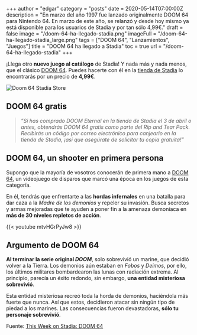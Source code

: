 +++
author = "edgar"
category = "posts"
date = 2020-05-14T07:00:00Z
description = "En marzo del año 1997 fue lanzado originalmente DOOM 64 para Nintendo 64. En marzo de este año, se relanzó y desde hoy mismo ya está disponible para los usuarios de Stadia y por tan sólo 4,99€."
draft = false
image = "/doom-64-ha-llegado-stadia.png"
imageFull = "/doom-64-ha-llegado-stadia_large.png"
tags = ["DOOM 64", "Lanzamientos", "Juegos"]
title = "DOOM 64 ha llegado a Stadia"
toc = true
url = "/doom-64-ha-llegado-stadia"
+++

¡Llega otro **nuevo juego al catálogo** de Stadia! Y nada más y nada menos, que el clásico <a class="u-anchor" href="/doom-64">DOOM 64</a>. Puedes hacerte con él en la <a class="u-anchor" href="https://stadia.google.com/store/details/5a0e892c933c4f56b4d87976cb655ecfrcp1/sku/bcdca49dcac843f98ddb10e06ba83ee9" target="_blank" rel="nofollow noopener">tienda de Stadia</a> lo encontrarás por un precio de **4,99€**.

<img class="u-borderImage u-lazyload lazyload" loading="lazy" data-src="/doom-64-ha-llegado-stadia/doom-64-stadia-store.png" alt="Doom 64 Stadia Store" title="Doom 64 Stadia Store" />

## DOOM 64 gratis

> _”Si has comprado DOOM Eternal en la tienda de Stadia el 3 de abril o antes, obtendrás DOOM 64 gratis como parte del Rip and Tear Pack. Recibirás un código por correo electrónico para canjearlo en la tienda de Stadia, ¡así que asegúrate de solicitar tu copia gratuita!”_

## DOOM 64, un shooter en primera persona

Supongo que la mayoría de vosotros conocerán de primera mano a <a class="u-anchor" href="/doom-64">DOOM 64</a>, un videojuego de disparos que marcó una época en los juegos de esta categoría.

En él, tendrás que enfrentarte a las **hordas infernales** en una batalla para dar caza a la _Madre de los demonios_ y repeler su invasión. Busca secretos y armas mejoradas que te ayuden a poner fin a la amenaza demoníaca en **más de 30 niveles repletos de acción**.

<div class="u-youtube">
  {{< youtube mtvHGrPyJw8 >}}
</div>

## Argumento de DOOM 64

**Al terminar la serie original _DOOM_**, solo sobrevivió un marine, que decidió volver a la Tierra. Los demonios aún estaban en _Fobos_ y _Deimos_, por ello, los últimos militares bombardearon las lunas con radiación extrema. Al principio, parecía un éxito redondo, sin embargo, **una entidad misteriosa sobrevivió**.

Esta entidad misteriosa recreó toda la horda de demonios, haciéndola más fuerte que nunca. Así que estos, decidieron atacar sin ningún tipo de piedad a los marines. Las consecuencias fueron devastadoras, **sólo tu personaje sobrevivió**.

Fuente: <a class="u-anchor" href="https://community.stadia.com/t5/Stadia-Community-Blog/This-Week-on-Stadia-DOOM-64/ba-p/22273" target="_blank" rel="nofollow noopener">This Week on Stadia: DOOM 64</a>
